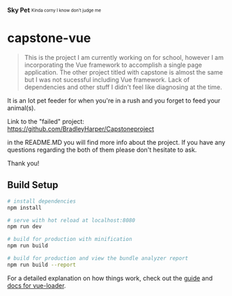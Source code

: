 **Sky Pet**  <sub><sup>Kinda corny I know don't judge me</sup></sub>

# capstone-vue

> This is the project I am currently working on for school, however I am incorporating the Vue framework to accomplish a single page application. The other project titled with capstone is almost the same but I was not sucessful including Vue framework. Lack of dependencies and other stuff I didn't feel like diagnosing at the time.

It is an Iot pet feeder for when you're in a rush and you forget to feed your animal(s).

Link to the "failed" project: https://github.com/BradleyHarper/Capstoneproject

in the README.MD you will find more info about the project. If you have any questions regarding the both of them please don't hesitate to ask.

Thank you!

## Build Setup

``` bash
# install dependencies
npm install

# serve with hot reload at localhost:8080
npm run dev

# build for production with minification
npm run build

# build for production and view the bundle analyzer report
npm run build --report
```

For a detailed explanation on how things work, check out the [guide](http://vuejs-templates.github.io/webpack/) and [docs for vue-loader](http://vuejs.github.io/vue-loader).
